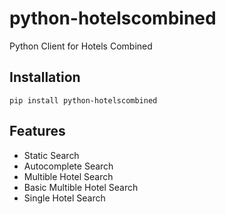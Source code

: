 python-hotelscombined
=================================

Python Client for Hotels Combined


Installation
-------------
    pip install python-hotelscombined


Features
------------

* Static Search
* Autocomplete Search
* Multible Hotel Search
* Basic Multible Hotel Search
* Single Hotel Search